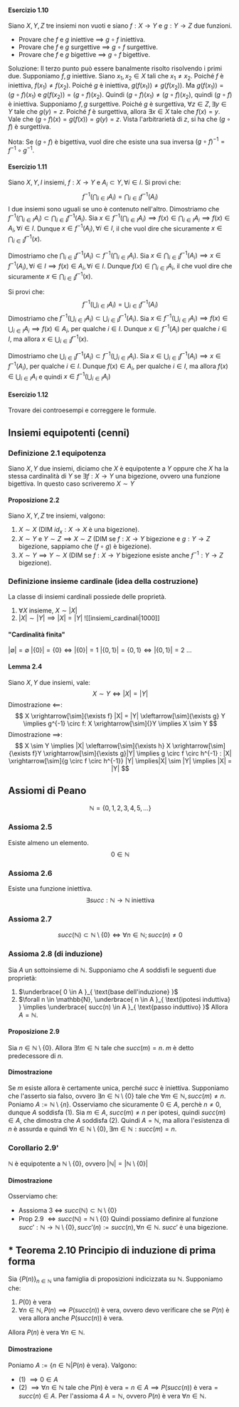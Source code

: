 #### Esercizio 1.10
Siano $X, Y, Z$ tre insiemi non vuoti e siano $f:X \rightarrow Y$ e $g:Y \rightarrow Z$ due funzioni.
- Provare che $f$ e $g$ iniettive $\implies$ $g \circ f$ iniettiva.
- Provare che $f$ e $g$ surgettive $\implies$ $g \circ f$ surgettive.
- Provare che $f$ e $g$ bigettive $\implies$ $g \circ f$ bigettive.

Soluzione:
Il terzo punto può essere banalmente risolto risolvendo i primi due.
Supponiamo $f, g$ iniettive. Siano $x_{1},x_{2}\in X$ tali che $x_{1} \neq x_{2}$. Poiché $f$ è iniettiva, $f(x_{1}) \neq f(x_{2})$. Poiché $g$ è iniettiva, $g(f(x_{1})) \neq g(f(x_{2}))$. Ma $g(f(x_{1})) = (g \circ f)(x_{1})$ e $g(f(x_{2}))=(g \circ f)(x_{2})$. Quindi $(g \circ f)(x_{1}) \neq (g \circ f)(x_{2})$, quindi $(g \circ f)$ è iniettiva.
Supponiamo $f,g$ surgettive. Poiché $g$ è surgettiva, $\forall z \in Z,\exists y \in Y$ tale che $g(y) = z$. Poiché $f$ è surgettiva, allora $\exists x \in X$ tale che $f(x) = y$. Vale che $(g \circ f)(x) = g(f(x)) = g(y) = z$. Vista l'arbitrarietà di $z$, si ha che $(g \circ f)$ è surgettiva.

Nota: Se $(g \circ f)$ è bigettiva, vuol dire che esiste una sua inversa $(g \circ f)^{-1} = f^{-1} \circ g^{-1}$.

#### Esercizio 1.11
Siano $X, Y, I$ insiemi, $f:X\rightarrow Y$ e $A_{i}\subset Y,\forall i \in I$. Si provi che:
$$
f^{-1} \left (\bigcap_{i \in I} A_{i}\right) = \bigcap_{i \in I}  f^{-1} \left(A_{i}\right) 
$$
I due insiemi sono uguali se uno è contenuto nell'altro.
Dimostriamo che $f^{-1} \left (\bigcap_{i \in I} A_{i}\right) \subset \bigcap_{i \in I}  f^{-1} \left(A_{i}\right)$. 
Sia $x \in f^{-1}\left( \bigcap_{i \in I} A_{i} \right) \implies f(x) \in  \bigcap_{i \in I} A_{i} \implies f(x) \in A_{i}, \forall i \in I$. Dunque $x \in f^{-1}(A_{i}), \forall i \in I$, il che vuol dire che sicuramente $x \in \bigcap_{i\in I}f^{-1}(x)$.

Dimostriamo che $\bigcap_{i \in I}f^{-1}(A_{i}) \subset f^{-1} \left (\bigcap_{i \in I} A_{i}\right)$. 
Sia $x \in \bigcap_{i\in I}f^{-1}(A_{i}) \implies x \in f^{-1}(A_{i}), \forall i \in I \implies f(x) \in A_{i}, \forall i \in I$. Dunque $f(x) \in \bigcap_{i \in I} A_{i}$, il che vuol dire che sicuramente $x \in \bigcap_{i \in I}f^{-1}(x)$.

Si provi che:
$$
f^{-1} \left (\bigcup_{i \in I} A_{i}\right) = \bigcup_{i \in I}  f^{-1} \left(A_{i}\right) 
$$
Dimostriamo che $f^{-1}\left( \bigcup_{i \in I} A_{i} \right) \subset \bigcup_{i \in I}f^{-1}(A_{i})$.
Sia $x \in f^{-1}\left( \bigcup_{i \in I} A_{i} \right) \implies f(x)\in \bigcup_{i\in I}A_{i}\implies f(x)\in A_{i}$, per qualche $i \in I$. Dunque $x \in f^{-1}(A_{i})$ per qualche $i \in I$, ma allora $x \in \bigcup_{i \in I}f^{-1}(x)$.

Dimostriamo che $\bigcup_{i \in I}f^{-1}(A_{i}) \subset f^{-1}\left( \bigcup_{i \in I} A_{i} \right)$.
Sia $x \in \bigcup_{i \in I} f^{-1}(A_{i}) \implies x \in f^{-1}(A_{i})$, per qualche $i \in I$. Dunque $f(x) \in A_{i}$, per qualche $i \in I$, ma allora $f(x) \in \bigcup_{i \in I}A_{i}$ e quindi $x \in f^{-1}\left( \bigcup_{i \in I}A_{i} \right)$

#### Esercizio 1.12
Trovare dei controesempi e correggere le formule.

## Insiemi equipotenti (cenni)
### Definizione 2.1 equipotenza
Siano $X, Y$ due insiemi, diciamo che $X$ è equipotente a $Y$ oppure che $X$ ha la stessa cardinalità di $Y$ se $\exists f:X\rightarrow Y$ una bigezione, ovvero una funzione bigettiva. In questo caso scriveremo $X \sim Y$

#### Proposizione 2.2
Siano $X, Y, Z$ tre insiemi, valgono:
1. $X \sim X$ (DIM $id_{x}:X \rightarrow X$ è una bigezione).
2. $X \sim Y$ e $Y \sim Z \implies X \sim Z$ (DIM se $f:X \rightarrow Y$ bigezione e $g:Y\rightarrow Z$ bigezione, sappiamo che $(f \circ g)$ è bigezione).
3. $X \sim Y \implies Y \sim X$ (DIM se $f:X \rightarrow Y$ bigezione esiste anche $f^{-1}:Y \rightarrow Z$ bigezione).

### Definizione insieme cardinale (idea della costruzione)
La classe di insiemi cardinali possiede delle proprietà.
1. $\forall X$ insieme, $X \sim |X|$
2. $|X|\sim|Y|\implies|X|=|Y|$
![[insiemi_cardinali|1000]]
#### "Cardinalità finita"
$|\emptyset| = \emptyset$
$|\{ 0 \}| = \{ 0 \} \Longleftrightarrow |\{ 0 \}| = 1$
$|\{ 0,1 \}| = \{ 0,1 \} \Longleftrightarrow |\{ 0, 1 \}| = 2$
$\dots$
#### Lemma 2.4
Siano $X, Y$ due insiemi, vale:
$$
X \sim Y \Longleftrightarrow |X| = |Y|
$$
Dimostrazione $\impliedby$:
$$
X \xrightarrow[\sim]{\exists f} |X| = |Y| \xleftarrow[\sim]{\exists g} Y \implies g^{-1} \circ f: X \xrightarrow[\sim]{}Y \implies X \sim Y
$$
Dimostrazione $\implies$:
$$
X \sim Y \implies |X| \xleftarrow[\sim]{\exists h} X \xrightarrow[\sim]{\exists f}Y \xrightarrow[\sim]{\exists g}|Y| \implies g \circ f \circ h^{-1} : |X| \xrightarrow[\sim]{g \circ f \circ h^{-1}} |Y| \implies|X| \sim |Y| \implies |X| = |Y|
$$
## Assiomi di Peano
$$
\mathbb{N} = \{ 0,1,2,3,4,5,\dots \}
$$
### Assioma 2.5
Esiste almeno un elemento.
$$
0 \in \mathbb{N}
$$
### Assioma 2.6
Esiste una funzione iniettiva.
$$
\exists succ: \mathbb{N} \rightarrow \mathbb{N} \text{ iniettiva}
$$
### Assioma 2.7
$$
succ(\mathbb{N}) \subset \mathbb{N} \setminus \{ 0 \} \Longleftrightarrow \forall n \in \mathbb{N}; succ(n) \neq 0
$$
### Assioma 2.8 (di induzione)
Sia $A$ un sottoinsieme di $\mathbb{N}$. Supponiamo che $A$ soddisfi le seguenti due proprietà:
1. $\underbrace{ 0 \in A }_{ \text{base dell'induzione} }$ 
2. $\forall n \in \mathbb{N}, \underbrace{ n \in A }_{ \text{ipotesi induttiva} } \implies \underbrace{ succ(n) \in A }_{ \text{passo induttivo} }$ 
Allora $A = \mathbb{N}$.

#### Proposizione 2.9
Sia $n\in \mathbb{N} \setminus \{ 0 \}$. Allora $\exists!m\in \mathbb{N}$ tale che $succ(m) = n$. $m$ è detto predecessore di $n$.
#### Dimostrazione
Se $m$ esiste allora è certamente unica, perché $succ$ è iniettiva.
Supponiamo che l'asserto sia falso, ovvero $\exists n\in \mathbb{N}\setminus\{ 0 \}$ tale che $\forall m\in \mathbb{N}, succ(m) \neq n$. Poniamo $A:=\mathbb{N}\setminus\{ n \}$. Osserviamo che  sicuramente $0 \in A$, perchè $n \neq 0$, dunque $A$ soddisfa (1).
Sia $m \in A$, $succ(m)\neq n$ per ipotesi, quindi $succ(m)\in A$, che dimostra che $A$ soddisfa (2).
Quindi $A = \mathbb{N}$, ma allora l'esistenza di $n$ è assurda e quindi $\forall n \in \mathbb{N}\setminus\{ 0 \}, \exists m\in \mathbb{N} : succ(m)=n$.

### Corollario 2.9'
$\mathbb{N}$ è equipotente a $\mathbb{N} \setminus \{ 0 \}$, ovvero $|\mathbb{N}|=|\mathbb{N}\setminus\{ 0 \}|$

#### Dimostrazione
Osserviamo che:
- Asssioma 3 $\Longleftrightarrow$ $succ(\mathbb{N}) \subset \mathbb{N}\setminus\{ 0 \}$
- Prop 2.9 $\Longleftrightarrow succ(\mathbb{N})=\mathbb{N}\setminus\{ 0 \}$
Quindi possiamo definire al funzione $succ': \mathbb{N} \rightarrow \mathbb{N}\setminus\{ 0 \}, succ'(n):=succ(n), \forall n \in \mathbb{N}$. $succ'$ è una bigezione.

## * Teorema 2.10 Principio di induzione di prima forma
Sia $\{ P(n) \}_{n\in \mathbb{N}}$ una famiglia di proposizioni indicizzata su $\mathbb{N}$. Supponiamo che:
1. $P(0)$ è vera
2. $\forall n \in \mathbb{N}, P(n) \implies P(succ(n))$ è vera, ovvero devo verificare che se $P(n)$ è vera allora anche $P(succ(n))$ è vera.

Allora $P(n)$ è vera $\forall n \in \mathbb{N}$.
#### Dimostrazione
Poniamo $A:= \{ n \in \mathbb{N} | P(n) \text{ è vera} \}$. Valgono:
- (1) $\implies 0 \in A$
- (2) $\implies \forall n \in \mathbb{N}$ tale che $P(n) \text{ è vera} = n \in A \implies P(succ(n))\text{ è vera} = succ(n) \in A$. Per l'assioma 4 $A = \mathbb{N}$, ovvero $P(n)\text{ è vera } \forall n \in \mathbb{N}$.